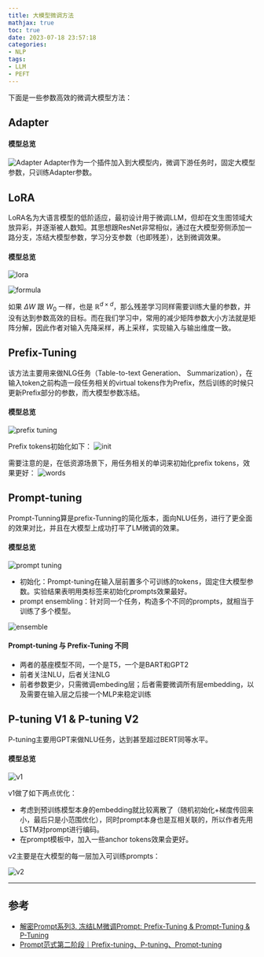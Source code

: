 ```yaml
---
title: 大模型微调方法
mathjax: true
toc: true
date: 2023-07-18 23:57:18
categories:
- NLP
tags:
- LLM
- PEFT
---
```


下面是一些参数高效的微调大模型方法：

<!--more-->

## Adapter

#### 模型总览
![Adapter](https://cdn.staticaly.com/gh/TransformersWsz/image_hosting@master/image.7639yzu5f3g0.webp)
Adapter作为一个插件加入到大模型内，微调下游任务时，固定大模型参数，只训练Adapter参数。

## LoRA
LoRA名为大语言模型的低阶适应，最初设计用于微调LLM，但却在文生图领域大放异彩，并逐渐被人数知。其思想跟ResNet非常相似，通过在大模型旁侧添加一路分支，冻结大模型参数，学习分支参数（也即残差），达到微调效果。

#### 模型总览
![lora](https://cdn.staticaly.com/gh/TransformersWsz/image_hosting@master/image.64usdb8km940.webp)

![formula](https://cdn.staticaly.com/gh/TransformersWsz/image_hosting@master/image.5hawx7cizjo0.webp)

如果 $\Delta W$ 跟 $W_0$ 一样，也是 $\mathbb{R}^{d \times d}$，那么残差学习同样需要训练大量的参数，并没有达到参数高效的目标。而在我们学习中，常用的减少矩阵参数大小方法就是矩阵分解，因此作者对输入先降采样，再上采样，实现输入与输出维度一致。

## Prefix-Tuning
该方法主要用来做NLG任务（Table-to-text Generation、 Summarization），在输入token之前构造一段任务相关的virtual tokens作为Prefix，然后训练的时候只更新Prefix部分的参数，而大模型参数冻结。

#### 模型总览
![prefix tuning](https://cdn.staticaly.com/gh/TransformersWsz/image_hosting@master/image.6yre5xri92o0.png)

Prefix tokens初始化如下：
![init](https://cdn.staticaly.com/gh/TransformersWsz/image_hosting@master/image.6ahf2df1ub4.webp)

需要注意的是，在低资源场景下，用任务相关的单词来初始化prefix tokens，效果更好：
![words](https://cdn.staticaly.com/gh/TransformersWsz/image_hosting@master/image.3mxl4q9bqao0.webp)

## Prompt-tuning
Prompt-Tunning算是prefix-Tunning的简化版本，面向NLU任务，进行了更全面的效果对比，并且在大模型上成功打平了LM微调的效果。

#### 模型总览
![prompt tuning](https://cdn.staticaly.com/gh/TransformersWsz/image_hosting@master/image.3g21qtqft6w0.webp)

- 初始化：Prompt-tuning在输入层前置多个可训练的tokens，固定住大模型参数。实验结果表明用类标签来初始化prompts效果最好。
- prompt ensembling：针对同一个任务，构造多个不同的prompts，就相当于训练了多个模型。
  
![ensemble](https://cdn.staticaly.com/gh/TransformersWsz/image_hosting@master/image.3ygm24zc3f40.webp)

#### Prompt-tuning 与 Prefix-Tuning 不同
- 两者的基座模型不同，一个是T5，一个是BART和GPT2
- 前者关注NLU，后者关注NLG
- 前者参数更少，只需微调embeding层；后者需要微调所有层embedding，以及需要在输入层之后接一个MLP来稳定训练

## P-tuning V1 & P-tuning V2
P-tuning主要用GPT来做NLU任务，达到甚至超过BERT同等水平。

#### 模型总览
![v1](https://cdn.staticaly.com/gh/TransformersWsz/image_hosting@master/image.4fbg2k4h7wq0.webp)

v1做了如下两点优化：
- 考虑到预训练模型本身的embedding就比较离散了（随机初始化+梯度传回来小，最后只是小范围优化），同时prompt本身也是互相关联的，所以作者先用LSTM对prompt进行编码。
- 在prompt模板中，加入一些anchor tokens效果会更好。

v2主要是在大模型的每一层加入可训练prompts：

![v2](https://cdn.staticaly.com/gh/TransformersWsz/image_hosting@master/image.1ilnj081oeqo.webp)
___

## 参考
- [解密Prompt系列3. 冻结LM微调Prompt: Prefix-Tuning & Prompt-Tuning & P-Tuning](https://www.cnblogs.com/gogoSandy/p/17202169.html)
- [Prompt范式第二阶段｜Prefix-tuning、P-tuning、Prompt-tuning](https://zhuanlan.zhihu.com/p/400790006)